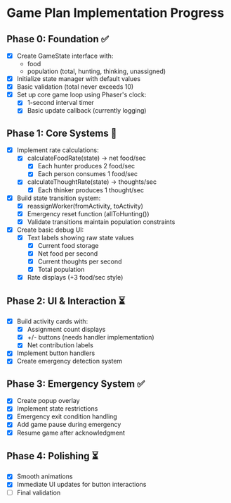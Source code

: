 # Game Plan Implementation Progress

## Phase 0: Foundation ✅

- [x] Create GameState interface with:
  - food
  - population (total, hunting, thinking, unassigned)
- [x] Initialize state manager with default values
- [x] Basic validation (total never exceeds 10)
- [x] Set up core game loop using Phaser's clock:
  - [x] 1-second interval timer
  - [x] Basic update callback (currently logging)

## Phase 1: Core Systems 🚧

- [x] Implement rate calculations:
  - [x] calculateFoodRate(state) → net food/sec
    - [x] Each hunter produces 2 food/sec
    - [x] Each person consumes 1 food/sec
  - [x] calculateThoughtRate(state) → thoughts/sec
    - [x] Each thinker produces 1 thought/sec
- [x] Build state transition system:
  - [x] reassignWorker(fromActivity, toActivity)
  - [x] Emergency reset function (allToHunting())
  - [x] Validate transitions maintain population constraints
- [x] Create basic debug UI:
  - [x] Text labels showing raw state values
    - [x] Current food storage
    - [x] Net food per second
    - [x] Current thoughts per second
    - [x] Total population
  - [x] Rate displays (+3 food/sec style)

## Phase 2: UI & Interaction ⏳

- [x] Build activity cards with:
  - [x] Assignment count displays
  - [x] +/- buttons (needs handler implementation)
  - [x] Net contribution labels
- [x] Implement button handlers
- [x] Create emergency detection system

## Phase 3: Emergency System ✅

- [x] Create popup overlay
- [x] Implement state restrictions
- [x] Emergency exit condition handling
- [x] Add game pause during emergency
- [x] Resume game after acknowledgment

## Phase 4: Polishing ⏳

- [x] Smooth animations
- [x] Immediate UI updates for button interactions
- [ ] Final validation
